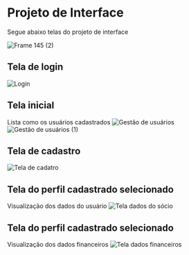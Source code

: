 
# Projeto de Interface
Segue abaixo telas do projeto de interface

![Frame 145 (2)](https://user-images.githubusercontent.com/82919386/232349177-a1742ee9-313c-40f0-b241-bdb8baff6227.jpg)

## Tela de login
![Login](https://user-images.githubusercontent.com/82919386/232349346-5c70cf3f-60b1-43cc-b961-285ef465ab72.jpg)

## Tela inicial
Lista como os usuários cadastrados
![Gestão de usuários](https://user-images.githubusercontent.com/82919386/232349410-605b71de-8761-406d-a334-55787303a1e3.jpg)
![Gestão de usuários (1)](https://user-images.githubusercontent.com/82919386/232349616-6b2d2d8d-433e-464e-abde-c9a42131b88f.jpg)


## Tela de cadastro
![Tela de cadatro](https://user-images.githubusercontent.com/82919386/232349457-24fa9717-9b09-4704-a200-a691887d8a1a.jpg)

## Tela do perfil cadastrado selecionado
Visualização dos dados do usuário
![Tela dados do sócio](https://user-images.githubusercontent.com/82919386/232349535-522d7efc-7605-4b30-9a44-da2b084a95d0.jpg)

## Tela do perfil cadastrado selecionado
Visualização dos dados financeiros
![Tela dados financeiros](https://user-images.githubusercontent.com/82919386/232349582-2779dc0a-c5ea-4ca7-b10f-496e15ff543b.jpg)

